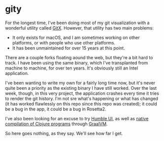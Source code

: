 # gity

For the longest time, I've been doing most of my git visualization with a
wonderful utility called [GitX]. However, that utility has two main problems:

- It only exists for macOS, and I am sometimes working on other platforms, or
  with people who use other platforms.
- It has been unmaintained for over 15 years at this point.

There are a couple forks floating aound the web, but they're a bit hard to
track. I have been using the same binary, which I've transplanted from machine
to machine, for over ten years. It's obviously still an Intel application.

I've been wanting to write my own for a fairly long time now, but it's never
quite been a priority as the existing binary I have still worked. Over the last
week, though, in this very project, the application crashes every time it tries
to render the git history. I'm not sre what's happening or what has changed (it
has worked flawlessly on this repo since this repo was created); it could be a
bug in the app, it could be a bug in Rosetta2.

I've also been looking for an excuse to try [Humble UI], as well as [native
compilation of Clojure programs][humble-graal] through [GraalVM].

So here goes nothing, as they say. We'll see how far I get.

[Humble UI]: https://github.com/HumbleUI/HumbleUI
[GraalVM]: https://www.graalvm.org
[GitX]: https://github.com/pieter/gitx
[humble-graal]: https://github.com/dundalek/humble-graal
